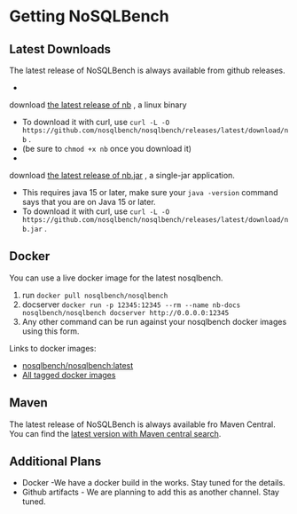 # Getting NoSQLBench

## Latest Downloads

The latest release of NoSQLBench is always available from github releases.

-
download [the latest release of nb](https://github.com/nosqlbench/nosqlbench/releases/latest/download/nb)
, a linux binary
  - To download it with curl,
    use `curl -L -O https://github.com/nosqlbench/nosqlbench/releases/latest/download/nb`
    .
  - (be sure to `chmod +x nb` once you download it)
-
download [the latest release of nb.jar](https://github.com/nosqlbench/nosqlbench/releases/latest/download/nb.jar)
, a single-jar application.
  - This requires java 15 or later, make sure your `java -version`
    command says that you are on Java 15 or later.
  - To download it with curl,
    use `curl -L -O https://github.com/nosqlbench/nosqlbench/releases/latest/download/nb.jar`
    .

## Docker

You can use a live docker image for the latest nosqlbench.

1. run `docker pull nosqlbench/nosqlbench`
2. docserver `docker run -p 12345:12345 --rm --name nb-docs nosqlbench/nosqlbench docserver http://0.0.0.0:12345
`
3. Any other command can be run against your nosqlbench docker images using this form.

Links to docker images:

- [nosqlbench/nosqlbench:latest](https://hub.docker.com/r/nosqlbench/nosqlbench/tags?page=1&name=latest)
- [All tagged docker images](https://hub.docker.com/r/nosqlbench/nosqlbench/tags)

## Maven

The latest release of NoSQLBench is always available fro Maven Central.
You can find the [latest version with Maven central search](https://search.maven.org/search?q=g:io.nosqlbench).

## Additional Plans

- Docker -We have a docker build in the works. Stay tuned for the details.
- Github artifacts - We are planning to add this as another channel. Stay tuned.
